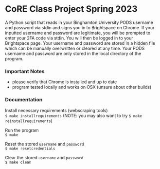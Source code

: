 # CoRE Class Project Spring 2023
A Python script that reads in your Binghamton University PODS username and password via stdin and signs you in to Brightspace on Chrome. If your inputted username and password are legitimate, you will be prompted to enter your 2FA code via stdin. You will then be logged in to your Brightspace page. Your username and password are stored in a hidden file which can be manually overwritten or cleared at any time. Your PODS username and password are only stored in the local directory of the program.

### Important Notes
- please verify that Chrome is installed and up to date
- program tested locally and works on OSX (unsure about other builds)

### Documentation
Install necessary requirements (webscraping tools)  
```$ make installrequirements``` (NOTE: you may also want to try `$ make reinstallrequirements`)  

Run the program  
```$ make```

Reset the stored `username` and `password`  
```$ make resetcredentials```

Clear the stored `username` and `password`  
```$ make clean```